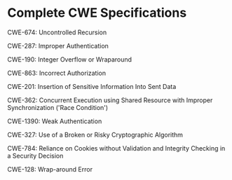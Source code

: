 

# Complete CWE Specifications

CWE-674: Uncontrolled Recursion

CWE-287: Improper Authentication

CWE-190: Integer Overflow or Wraparound

CWE-863: Incorrect Authorization

CWE-201: Insertion of Sensitive Information Into Sent Data

CWE-362: Concurrent Execution using Shared Resource with Improper Synchronization ('Race Condition')

CWE-1390: Weak Authentication

CWE-327: Use of a Broken or Risky Cryptographic Algorithm

CWE-784: Reliance on Cookies without Validation and Integrity Checking in a Security Decision

CWE-128: Wrap-around Error